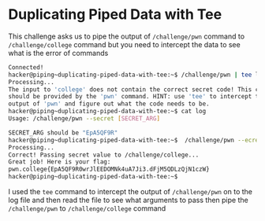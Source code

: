 # Duplicating Piped Data with Tee
This challenge asks us to pipe the output of `/challenge/pwn` command to `/challenge/college` command but you need to intercept the data to see what is the error of commands
```bash
Connected!
hacker@piping~duplicating-piped-data-with-tee:~$ /challenge/pwn | tee log | /challenge/college
Processing...
The input to 'college' does not contain the correct secret code! This code
should be provided by the 'pwn' command. HINT: use 'tee' to intercept the
output of 'pwn' and figure out what the code needs to be.
hacker@piping~duplicating-piped-data-with-tee:~$ cat log
Usage: /challenge/pwn --secret [SECRET_ARG]

SECRET_ARG should be "EpA5QF9R"
hacker@piping~duplicating-piped-data-with-tee:~$  /challenge/pwn --ecret EpA5QF9R | /challenge/college
Processing...
Correct! Passing secret value to /challenge/college...
Great job! Here is your flag:
pwn.college{EpA5QF9R0wrJlEEDOMNk4uA7Ji3.dFjM5QDLzQjN1czW}
hacker@piping~duplicating-piped-data-with-tee:~$
```
I used the `tee` command to intercept the output of `/challenge/pwn` on to the log file and then read the file to see what arguments to pass then pipe the `/challenge/pwn` to `/challenge/college` command
